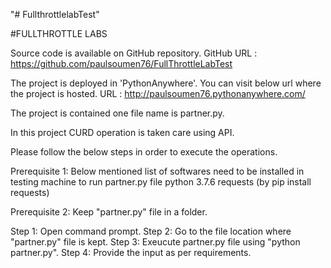 "# FullthrottlelabTest" 

#FULLTHROTTLE LABS 


Source code is available on GitHub repository.
GitHub URL : https://github.com/paulsoumen76/FullThrottleLabTest

The project is deployed in 'PythonAnywhere'.
You can visit below url where the project is hosted.
URL : http://paulsoumen76.pythonanywhere.com/




The project is contained one file name is partner.py.

In this project CURD operation is taken care using API. 

Please follow the below steps in order to execute the operations.

Prerequisite 1: Below mentioned list of softwares need to be installed in testing machine to run partner.py file
python 3.7.6
requests (by pip install requests)

Prerequisite 2: Keep "partner.py" file in a folder.

Step 1: Open command prompt.
Step 2: Go to the file location where "partner.py" file is kept.
Step 3: Exeucute partner.py file using "python partner.py".
Step 4: Provide the input as per requirements.
